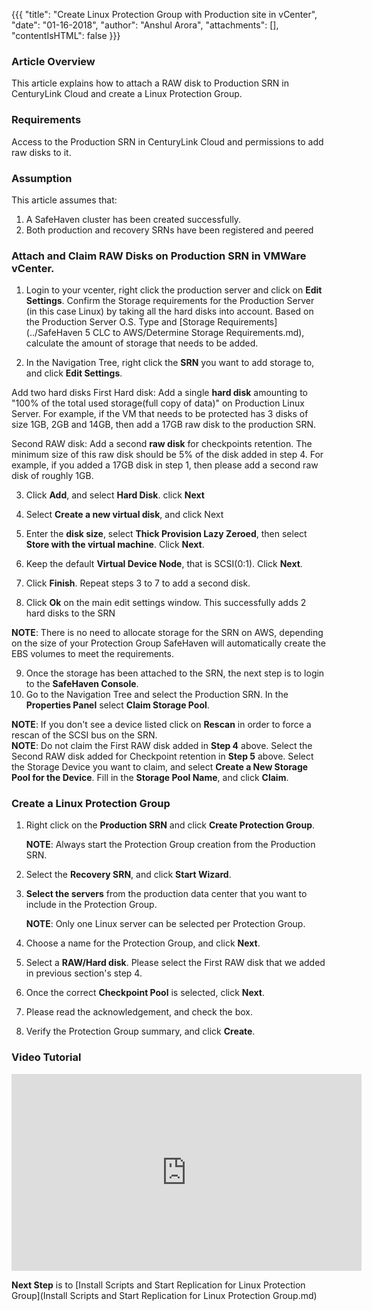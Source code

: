 {{{
  "title": "Create Linux Protection Group with Production site in vCenter",
  "date": "01-16-2018",
  "author": "Anshul Arora",
  "attachments": [],
  "contentIsHTML": false
}}}

### Article Overview
This article explains how to attach a RAW disk to Production SRN in CenturyLink Cloud and create a Linux Protection Group.

### Requirements
Access to the Production SRN in CenturyLink Cloud and permissions to add raw disks to it.

### Assumption
This article assumes that:

1. A SafeHaven cluster has been created successfully.
2. Both production and recovery SRNs have been registered and peered

### Attach and Claim RAW Disks on Production SRN in VMWare vCenter.
1. Login to your vcenter, right click the production server and click on **Edit Settings**. Confirm the Storage requirements for the Production Server (in this case Linux) by taking all the hard disks into account. Based on the Production Server O.S. Type and [Storage Requirements](../SafeHaven 5 CLC to AWS/Determine Storage Requirements.md), calculate the amount of storage that needs to be added.

2. In the Navigation Tree, right click the **SRN** you want to add storage to, and click **Edit Settings**.

Add two hard disks 
First Hard disk: Add a single **hard disk** amounting to "100% of the total used storage(full copy of data)" on Production Linux Server.
For example, if the VM that needs to be protected has 3 disks of size 1GB, 2GB and 14GB, then add a 17GB raw disk to the production SRN.

Second RAW disk: Add a second **raw disk** for checkpoints retention. The minimum size of this raw disk should be 5% of the disk added in step 4.
For example, if you added a 17GB disk in step 1, then please add a second raw disk of roughly 1GB.

3. Click **Add**, and select **Hard Disk**. click **Next**

4. Select **Create a new virtual disk**, and click Next

5. Enter the **disk size**, select **Thick Provision Lazy Zeroed**, then select **Store with the virtual machine**. Click **Next**.

6. Keep the default **Virtual Device Node**, that is SCSI(0:1). Click **Next**.

7. Click **Finish**. Repeat steps 3 to 7 to add a second disk. 

8. Click **Ok** on the main edit settings window. This successfully adds 2 hard disks to the SRN

**NOTE**: There is no need to allocate storage for the SRN on AWS, depending on the size of your Protection Group SafeHaven will automatically create the EBS volumes to meet the requirements.

9. Once the storage has been attached to the SRN, the next step is to login to the **SafeHaven Console**.
10. Go to the Navigation Tree and select the Production SRN. In the **Properties Panel** select **Claim Storage Pool**.  

   **NOTE**: If you don't see a device listed click on **Rescan** in order to force a rescan of the SCSI bus on the SRN.  
   **NOTE**: Do not claim the First RAW disk added in **Step 4** above. Select the Second RAW disk added for Checkpoint retention in **Step 5** above. Select the Storage Device you want to claim, and select **Create a New Storage Pool for the Device**. Fill in the **Storage Pool Name**, and click **Claim**.

### Create a Linux Protection Group
1. Right click on the **Production SRN** and click **Create Protection Group**.

   **NOTE**: Always start the Protection Group creation from the Production SRN.

2. Select the **Recovery SRN**, and click **Start Wizard**.

3. **Select the servers** from the production data center that you want to include in the Protection Group.

   **NOTE**: Only one Linux server can be selected per Protection Group.

4. Choose a name for the Protection Group, and click **Next**.

5. Select a **RAW/Hard disk**. Please select the First RAW disk that we added in previous section's step 4.

7. Once the correct **Checkpoint Pool** is selected, click **Next**.

8. Please read the acknowledgement, and check the box.

9. Verify the Protection Group summary, and click **Create**.

### Video Tutorial
<p>
<iframe width="560" height="315" src="https://www.youtube.com/embed/q0cuQLlK9dU" frameborder="0" allow="autoplay; encrypted-media" allowfullscreen></iframe>
</p>

**Next Step** is to [Install Scripts and Start Replication for Linux Protection Group](Install Scripts and Start Replication for Linux Protection Group.md)
